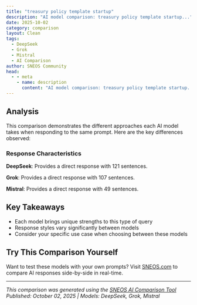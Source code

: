 ```yaml
---
title: "treasury policy template startup"
description: "AI model comparison: treasury policy template startup..."
date: 2025-10-02
category: comparison
layout: Clean
tags:
  - DeepSeek
  - Grok
  - Mistral
  - AI Comparison
author: SNEOS Community
head:
  - - meta
    - name: description
      content: "AI model comparison: treasury policy template startup..."
---
```


<ChatComparison
  title="treasury policy template startup"
  prompt="treasury policy template startup"
  :responses='{
    "DeepSeek": "Of course. Here is a comprehensive Treasury Policy Template designed specifically for a startup. It\u0027s structured to be scalable, starting with foundational principles and evolving as the company grows.\n\n### **Important Disclaimer**\nThis template is for informational purposes only and does not constitute legal or financial advice. You should consult with a qualified financial advisor and legal counsel to tailor a policy that fits your specific jurisdiction and business model.\n\n---\n\n## **[Your Startup Name] - Treasury Policy**\n\n**Effective Date:** [Date]\n**Policy Owner:** [CFO/Head of Finance/CEO]\n**Approved By:** [Board of Directors/CEO]\n\n### **1.0 Purpose and Objectives**\n\nThe purpose of this Treasury Policy is to establish a formal framework for managing the financial assets and liabilities of [Your Startup Name]. The primary objectives are to:\n\n*   **Ensure Liquidity:** Maintain sufficient cash and credit facilities to meet all operational and strategic funding requirements.\n*   **Preserve Capital:** Protect the company\u0027s capital from undue financial risk, including fraud, counterparty failure, and market volatility.\n*   **Optimize Returns:** Maximize the return on idle cash within the constraints of safety and liquidity.\n*   **Mitigate Financial Risk:** Identify, assess, and manage key financial risks, including foreign exchange, interest rate, and credit risk.\n*   **Ensure Compliance:** Maintain compliance with all relevant laws, regulations, and internal controls.\n*   **Support Strategic Goals:** Provide a stable and predictable financial foundation to support the company\u0027s growth and strategic initiatives.\n\n### **2.0 Scope**\n\nThis policy applies to all cash, cash equivalents, short-term investments, debt, and financial risk management activities of [Your Startup Name] and its subsidiaries.\n\n### **3.0 Roles and Responsibilities**\n\n*   **Board of Directors:** Has ultimate responsibility for overseeing the company\u0027s financial health. Must review and approve this policy at least annually.\n*   **CEO/CFO:** Has primary responsibility for the implementation and execution of this policy. Authorizes transactions within the limits defined herein.\n*   **Finance Team:** Responsible for the day-to-day execution of treasury operations, including cash positioning, reconciliation, and reporting.\n*   **All Employees:** Must adhere to internal controls, especially those related to expense reporting and corporate card usage.\n\n### **4.0 Cash Management**\n\n#### 4.1 Bank Accounts\n*   All bank accounts must be opened in the name of [Your Startup Name].\n*   Account opening and closing require written approval from the [CFO/CEO].\n*   Primary operating accounts will be held with [e.g., SVB, Mercury, Brex, J.P. Morgan] or other reputable, well-capitalized institutions.\n*   A centralized bank account structure will be maintained to optimize cash pooling and visibility.\n\n#### 4.2 Cash Flow Forecasting\n*   A rolling 13-week cash flow forecast will be maintained and updated weekly.\n*   A long-term (12-18 month) cash flow forecast will be maintained and updated monthly.\n*   The CFO is responsible for presenting the forecast to the executive team and board.\n\n#### 4.3 Liquidity Buffer\n*   The company will maintain a minimum liquidity buffer equivalent to **[3-6] months of projected operating burn rate** in cash or cash equivalents.\n*   The target buffer amount is **[$X]** and will be reviewed quarterly.\n\n### **5.0 Investment Policy**\n\nThe primary goal for investing idle cash is the preservation of capital and maintenance of liquidity. Return on investment is a secondary objective.\n\n#### 5.1 Permissible Investments\n*   **Tier 1 (Highest Safety \u0026 Liquidity):**\n    *   FDIC/NCUA insured demand deposit accounts (up to insured limits).\n    *   U.S. Treasury bills, notes, and bonds.\n    *   Prime money market funds investing exclusively in U.S. government securities.\n*   **Tier 2 (Diversified Safety - requires CFO approval):**\n    *   High-quality commercial paper (rated A-1/P-1 or better).\n    *   Certificates of Deposit (CDs) from top-tier U.S. banks.\n    *   **Note for Startups:** Initially, the policy may restrict all investments to **Tier 1 only** until a larger treasury portfolio is established.\n\n#### 5.2 Prohibited Investments\nThe company is expressly prohibited from investing in:\n*   Equity securities (stocks)\n*   High-yield (junk) bonds\n*   Cryptocurrencies or other digital assets (for treasury purposes)\n*   Derivatives or speculative instruments\n*   Any investment with a maturity greater than **24 months**.\n\n### **6.0 Debt and Financing Management**\n\n*   The company\u0027s debt strategy is to maintain financial flexibility and secure cost-effective funding for growth.\n*   Any new debt commitment, line of credit, or financing arrangement exceeding **[$50,000]** requires prior approval from the Board of Directors.\n*   The company will target a debt-to-equity ratio of no more than **[e.g., 0.5:1]**.\n\n### **7.0 Payment Authorization and Controls**\n\n#### 7.1 Approval Matrix\nAll disbursements require approval based on the following thresholds:\n\n| Payment Amount | Required Approver(s) |\n| :--- | :--- |\n| Up to $5,000 | Manager |\n| $5,001 - $25,000 | Director / VP |\n| $25,001 - $100,000 | CFO |\n| Over $100,000 | CEO \u0026 Board of Directors |\n\n#### 7.2 Segregation of Duties\n*   The individual initiating a payment request shall not be the same individual approving the payment.\n*   Bank account reconciliations shall be performed by someone not involved in the payment initiation or approval process.\n\n### **8.0 Financial Risk Management**\n\n#### 8.1 Counterparty Risk (Bank/Custodian Risk)\n*   No more than **50%** of the company\u0027s total cash and investments shall be held with a single financial institution.\n*   All banking partners must be well-capitalized (e.g., minimum credit rating of [e.g., A-] from a major rating agency, if applicable).\n\n#### 8.2 Foreign Exchange (FX) Risk\n*   *(If applicable)* The company will natural hedge FX risk where possible by matching revenue and expense currencies.\n*   Any hedging of material FX exposure (e.g., \u003E$100,000) requires prior approval from the CFO and a documented strategy.\n\n#### 8.3 Interest Rate Risk\n*   Given the short-term nature of permissible investments, interest rate risk is considered low and will be monitored by the CFO.\n\n#### 8.4 Fraud Risk\n*   All electronic payment protocols (e.g., ACH, wire transfers) must use dual-factor authentication.\n*   Positive pay services will be utilized where available.\n\n### **9.0 Corporate Card and Expense Policy**\n\n*   All corporate cardholders must adhere to the separate **[Company Name] Expense Reimbursement Policy**.\n*   Personal expenses are strictly prohibited on corporate cards.\n*   Expenses must be reported and reconciled within **[30 days]**.\n\n### **10.0 Reporting and Review**\n\n*   **Daily:** Cash position report to the CFO/CEO.\n*   **Weekly:** Updated 13-week cash flow forecast.\n*   **Monthly:** Treasury report to the Board including:\n    *   Cash and investment balances.\n    *   Cash burn rate and runway.\n    *   Compliance with this policy.\n    *   Status of key treasury initiatives.\n\nThis Treasury Policy shall be formally reviewed and re-approved by the Board of Directors at least **annually**, or more frequently if business conditions change significantly.\n\n---\n\n### **Getting Started: A Phased Approach for Your Startup**\n\n1.  **Phase 1: Survival (Pre-Seed/Seed)**\n    *   **Focus:** Don\u0027t run out of cash.\n    *   **Actions:** Open one main operating account. Implement the *Payment Authorization Matrix* (even if it\u0027s just Founder approval for everything). Start a simple weekly cash forecast in a spreadsheet. **This policy itself is a huge step forward.**\n\n2.  **Phase 2: Stability (Series A)**\n    *   **Focus:** Build processes and controls.\n    *   **Actions:** Formalize this policy with your board. Open a second bank account for redundancy. Start investing idle cash in Tier 1 instruments (e.g., Treasury money market funds). Implement an expense management tool (like Ramp, Brex, or Expensify).\n\n3.  **Phase 3: Scale (Series B and Beyond)**\n    *   **Focus:** Optimize and professionalize.\n    *   **Actions:** Consider a multi-bank structure with cash concentration. Explore more sophisticated investment options (Tier 2). Formalize FX hedging if international expansion occurs. Potentially hire a dedicated Treasury Manager.",
    "Grok": "Creating a treasury policy for a startup is an essential step to manage financial resources effectively, ensure liquidity, mitigate risks, and comply with regulatory requirements. Below is a **Treasury Policy Template** tailored for a startup. You can customize it based on your startup\u0027s specific needs, industry, size, and financial strategy.\n\n---\n\n# Treasury Policy for [Startup Name]\n\n**Effective Date**: [Insert Date]  \n**Last Revised**: [Insert Date]  \n**Approved By**: [Board of Directors/CEO/CFO Name]\n\n---\n\n## 1. Purpose\nThe purpose of this Treasury Policy is to establish a framework for the management of [Startup Name]\u0027s financial resources, including cash, investments, debt, and financial risks. This policy aims to ensure the company\u0027s liquidity, safeguard assets, optimize returns on idle funds, and comply with applicable laws and regulations.\n\n---\n\n## 2. Scope\nThis policy applies to all financial activities related to cash management, investments, banking relationships, debt management, and foreign exchange (if applicable) conducted by [Startup Name]. It covers all employees, contractors, and third parties involved in financial decision-making or transactions on behalf of the company.\n\n---\n\n## 3. Objectives\nThe treasury function at [Startup Name] will focus on the following objectives:\n- **Liquidity Management**: Ensuring sufficient cash is available to meet operational and strategic needs.\n- **Risk Mitigation**: Minimizing financial risks, including currency, interest rate, and counterparty risks.\n- **Cost Efficiency**: Optimizing banking fees, transaction costs, and funding costs.\n- **Asset Protection**: Safeguarding the company\u0027s financial assets through prudent investment and cash management practices.\n- **Regulatory Compliance**: Adhering to relevant laws, tax regulations, and accounting standards.\n\n---\n\n## 4. Roles and Responsibilities\n### 4.1 Treasury Oversight\n- The [CFO/Finance Lead/Founder] is responsible for overseeing the treasury function and ensuring compliance with this policy.\n- Major financial decisions (e.g., investments above [specific threshold], borrowing, or foreign exchange transactions) must be approved by [Board of Directors/CEO/CFO].\n\n### 4.2 Delegation of Authority\n- Day-to-day treasury operations may be delegated to [specific role, e.g., Finance Manager], with limits on transaction amounts as follows:\n  - Cash transactions up to [$X] can be approved by [Role].\n  - Transactions above [$X] require approval from [CFO/CEO].\n- All transactions must be documented and reported monthly to [CFO/Board].\n\n---\n\n## 5. Cash Management\n### 5.1 Cash Flow Forecasting\n- A monthly cash flow forecast will be prepared by [Finance Team] to predict cash inflows and outflows for the next [3-6 months].\n- The forecast will be reviewed and updated [weekly/monthly] to reflect changing business conditions.\n\n### 5.2 Bank Accounts\n- All bank accounts must be opened in the name of [Startup Name] and approved by [CFO/CEO].\n- Separate accounts will be maintained for operational expenses, payroll, and reserve funds (if applicable).\n- Authorized signatories for bank accounts will be limited to [specific roles, e.g., CFO and CEO], with dual signatures required for transactions above [$X].\n\n### 5.3 Cash Reserves\n- The company will maintain a minimum cash reserve equivalent to [X months] of operating expenses to cover unforeseen expenses or revenue shortfalls.\n- Excess cash beyond immediate needs may be invested per the guidelines in Section 6.\n\n---\n\n## 6. Investment Guidelines\n### 6.1 Investment Objectives\n- The primary objective of investments is capital preservation, followed by liquidity and return on investment.\n- Investments will prioritize safety over speculative gains.\n\n### 6.2 Approved Investment Instruments\n- Excess funds may be invested in low-risk instruments such as:\n  - Bank fixed deposits.\n  - Treasury bills or government bonds.\n  - Money market funds with high credit ratings.\n- Speculative investments (e.g., cryptocurrencies, stocks, or derivatives) are prohibited unless explicitly approved by [Board of Directors].\n\n### 6.3 Investment Limits\n- No more than [X%] of total cash reserves will be invested in a single instrument or with a single counterparty.\n- Investment decisions above [$X] must be approved by [CFO/Board].\n\n---\n\n## 7. Debt Management\n### 7.1 Borrowing Policy\n- Borrowing will only be undertaken to fund critical business needs, such as working capital or capital expenditures, and must be approved by [CFO/Board].\n- The company will prioritize low-cost borrowing options and avoid over-leveraging.\n\n### 7.2 Debt Limits\n- Total debt will not exceed [X%] of annual revenue or [specific financial ratio, e.g., Debt-to-Equity ratio of Y:1] unless approved by [Board of Directors].\n\n### 7.3 Repayment and Monitoring\n- A repayment schedule will be established for all loans, with regular updates provided to [CFO/Board].\n- Interest rate risks will be monitored, and fixed-rate loans will be preferred where possible.\n\n---\n\n## 8. Financial Risk Management\n### 8.1 Foreign Exchange Risk (if applicable)\n- If the company operates in multiple currencies, foreign exchange exposure will be monitored regularly.\n- Hedging instruments (e.g., forward contracts) may be used to mitigate currency risks, subject to [CFO/Board] approval.\n\n### 8.2 Interest Rate Risk\n- Exposure to fluctuating interest rates on loans or investments will be minimized by prioritizing fixed-rate instruments.\n\n### 8.3 Counterparty Risk\n- The company will only engage with reputable financial institutions with a minimum credit rating of [e.g., A or equivalent].\n- Regular reviews of counterparty exposure will be conducted by [Finance Team].\n\n---\n\n## 9. Banking Relationships\n- The company will maintain relationships with at least [X] banks to diversify risk and ensure access to banking services.\n- Banking partners will be reviewed annually based on fees, service quality, and financial stability.\n- All banking agreements must be approved by [CFO/CEO].\n\n---\n\n## 10. Reporting and Compliance\n### 10.1 Financial Reporting\n- A monthly treasury report will be prepared by [Finance Team] and submitted to [CFO/Board]. The report will include:\n  - Cash balances and cash flow forecasts.\n  - Investment portfolio summary.\n  - Debt repayment status.\n  - Any financial risks or issues.\n\n### 10.2 Audit and Review\n- Treasury operations will be subject to an annual internal review or external audit to ensure compliance with this policy.\n- This policy will be reviewed annually or as needed to adapt to the company\u0027s growth and changing financial needs.\n\n### 10.3 Regulatory Compliance\n- All treasury activities must comply with local laws, tax regulations, and accounting standards (e.g., GAAP or IFRS).\n- Any non-compliance issues must be reported immediately to [CFO/Board].\n\n---\n\n## 11. Policy Violations\n- Any violation of this policy will be investigated by [CFO/Board], and appropriate disciplinary action will be taken, including potential termination of employment or legal action if fraud or misconduct is involved.\n\n---\n\n## 12. Approval\nThis Treasury Policy has been approved by:\n\n**Name**: [CEO/CFO Name]  \n**Title**: [Title]  \n**Date**: [Insert Date]  \n\n**Name**: [Board Member Name, if applicable]  \n**Title**: [Title]  \n**Date**: [Insert Date]\n\n---\n\n## 13. Appendices (Optional)\n- Appendix A: List of Authorized Signatories for Bank Accounts.\n- Appendix B: Approved Banking Partners.\n- Appendix C: Investment Approval Form Template.\n\n---\n\nThis template provides a comprehensive framework for managing a startup\u0027s treasury operations. However, startups often have unique needs, so consider consulting with a financial advisor, accountant, or legal counsel to ensure the policy aligns with your specific circumstances and complies with local regulations. Additionally, as your startup grows, you may need to update this policy to accommodate new financial instruments, international operations, or increased complexity.",
    "Mistral": "Creating a treasury policy for a startup is crucial for managing financial resources effectively. Below is a template that you can customize to fit your startup\u0027s specific needs:\n\n---\n\n### [Startup Name] Treasury Policy\n\n#### 1. Purpose\nThe purpose of this Treasury Policy is to establish guidelines for the management of [Startup Name]\u0027s financial resources, ensuring the efficient and effective use of funds to support the company\u0027s growth and sustainability.\n\n#### 2. Scope\nThis policy applies to all financial transactions, cash management, investments, and financial reporting activities within [Startup Name].\n\n#### 3. Objectives\n- **Liquidity Management:** Ensure that the company has sufficient liquidity to meet its short-term and long-term obligations.\n- **Risk Management:** Minimize financial risks associated with cash management, investments, and financial transactions.\n- **Compliance:** Ensure compliance with all relevant laws, regulations, and internal controls.\n- **Transparency:** Maintain transparency and accountability in all financial transactions and reporting.\n\n#### 4. Responsibilities\n- **Chief Financial Officer (CFO):** Overall responsibility for the implementation and oversight of the Treasury Policy.\n- **Treasury Manager:** Day-to-day management of treasury activities, including cash management, investments, and financial reporting.\n- **Accounting Team:** Assist in financial reporting, reconciliation, and compliance with accounting standards.\n- **Board of Directors:** Approval of the Treasury Policy and oversight of its implementation.\n\n#### 5. Cash Management\n- **Cash Flow Forecasting:** Regularly prepare and update cash flow forecasts to ensure adequate liquidity.\n- **Cash Collection:** Implement efficient processes for collecting receivables and managing cash inflows.\n- **Cash Disbursements:** Establish controls for authorizing and monitoring cash disbursements.\n- **Bank Accounts:** Maintain appropriate bank accounts and ensure proper reconciliation of bank statements.\n\n#### 6. Investment Policy\n- **Investment Objectives:** Aim to preserve capital, maintain liquidity, and achieve a reasonable return on investments.\n- **Investment Guidelines:** Define the types of investments allowed (e.g., government securities, money market funds, corporate bonds) and the risk tolerance for each.\n- **Investment Limits:** Set limits on the amount of funds that can be invested in each type of asset.\n- **Investment Review:** Regularly review the investment portfolio to ensure it aligns with the investment objectives and guidelines.\n\n#### 7. Risk Management\n- **Credit Risk:** Implement measures to assess and manage credit risk associated with customers and suppliers.\n- **Market Risk:** Monitor and manage risks related to changes in interest rates, exchange rates, and other market conditions.\n- **Operational Risk:** Establish controls to mitigate operational risks, including fraud and errors in financial transactions.\n\n#### 8. Financial Reporting\n- **Accuracy:** Ensure that all financial transactions are accurately recorded and reported.\n- **Timeliness:** Prepare and submit financial reports in a timely manner.\n- **Compliance:** Adhere to all relevant accounting standards and regulatory requirements.\n\n#### 9. Internal Controls\n- **Segregation of Duties:** Ensure that duties are segregated to prevent errors and fraud.\n- **Authorization Levels:** Establish clear authorization levels for financial transactions.\n- **Audit:** Conduct regular internal audits to ensure compliance with the Treasury Policy and identify areas for improvement.\n\n#### 10. Review and Approval\n- **Policy Review:** Review the Treasury Policy annually to ensure it remains relevant and effective.\n- **Approval:** This policy must be approved by the Board of Directors and reviewed by the CFO and Treasury Manager.\n\n#### 11. Effective Date\nThis policy is effective as of [Date].\n\n#### 12. Revision History\n- **Version 1.0:** [Date] - Initial Policy\n- **Version 1.1:** [Date] - [Description of Changes]\n\n---\n\n### Signatures\n\n**Approved by:**\n\n**Chief Financial Officer:**\n_________________________\n[Name]\n[Date]\n\n**Board of Directors:**\n_________________________\n[Name]\n[Date]\n\n---\n\nThis template provides a comprehensive framework for managing your startup\u0027s treasury activities. Customize it to fit your specific needs and ensure it aligns with your company\u0027s goals and regulatory requirements."
  }'
  published-date="11:53"
/>

## Analysis

This comparison demonstrates the different approaches each AI model takes when responding to the same prompt. Here are the key differences observed:

### Response Characteristics

**DeepSeek**: Provides a direct response with 121 sentences. 

**Grok**: Provides a direct response with 107 sentences. 

**Mistral**: Provides a direct response with 49 sentences. 

## Key Takeaways

- Each model brings unique strengths to this type of query
- Response styles vary significantly between models
- Consider your specific use case when choosing between these models

## Try This Comparison Yourself

Want to test these models with your own prompts? Visit [SNEOS.com](https://sneos.com) to compare AI responses side-by-side in real-time.

---

*This comparison was generated using the [SNEOS AI Comparison Tool](https://sneos.com)*
*Published: October 02, 2025 | Models: DeepSeek, Grok, Mistral*
